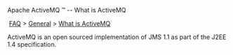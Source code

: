 Apache ActiveMQ ™ -- What is ActiveMQ 

 [FAQ](/FAQ/index.md) > [General](../../FAQ/general.md) > [What is ActiveMQ](../../FAQ/General/what-is-activemq.md)


ActiveMQ is an open sourced implementation of JMS 1.1 as part of the J2EE 1.4 specification.

